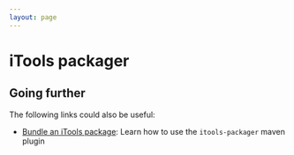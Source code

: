 ```yaml
---
layout: page
---
```


# iTools packager

## Going further
The following links could also be useful:
- [Bundle an iTools package](tutorials/itools-packager.md): Learn how to use the `itools-packager` maven plugin
